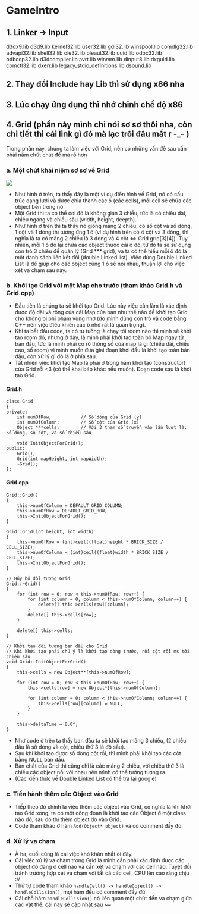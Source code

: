 # GameIntro

## 1. Linker -> Input
d3dx9.lib
d3d9.lib
kernel32.lib
user32.lib
gdi32.lib
winspool.lib
comdlg32.lib
advapi32.lib
shell32.lib
ole32.lib
oleaut32.lib
uuid.lib
odbc32.lib
odbccp32.lib
d3dcompiler.lib
avrt.lib
winmm.lib
dinput8.lib
dxguid.lib
comctl32.lib
dxerr.lib
legacy_stdio_definitions.lib
dsound.lib

## 2. Thay đổi Include hay Lib thì sử dụng x86 nha

## 3. Lúc chạy ứng dụng thì nhớ chỉnh chế độ x86

## 4. Grid (phần này mình chỉ nói sơ sơ thôi nha, còn chi tiết thì cái link gì đó mà lạc trôi đâu mất r -_- )
Trong phần này, chúng ta làm việc với Grid, nên có những vấn đề sau cần phải nắm chút chút để mà rõ hơn

### a. Một chút khái niệm sơ sơ về Grid
<img src="https://i.imgur.com/7XsPUaB.jpg?1"/>

- Như hình ở trên, ta thấy đây là một ví dụ điển hình về Grid, nó có cấu trúc dạng lưới và được chia thành các ô (các cells), mỗi cell sẽ chứa các object bên trong nó.
- Một Grid thì ta có thể coi đó là không gian 3 chiều, tức là có chiều dài, chiều ngang và chiều sâu  (width, height, deepth).
- Như hình ở trên thì ta thấy nó giống mảng 2 chiều, có số cột và số dòng, 1 cột và 1 dòng thì tương ứng 1 ô (ví dụ hình trên có 4 cột và 3 dòng, thì nghĩa là ta có măng 2 chiều là 3 dòng và 4 cột <=> Grid grid[3][4]). Tuy nhiên, mỗi 1 ô đó lại chứa các object thuộc cái ô đó, từ đó ta sẽ sử dụng con trỏ 3 chiều để quản lý (Grid *** grid), và ta có thể hiểu mỗi ô đó là một danh sách liên kết đôi (double Linked list). Việc dùng Double Linked List là để giúp cho các object cùng 1 ô sẽ nối nhau, thuận lợi cho việc xét va chạm sau này.

### b. Khởi tạo Grid với một Map cho trước (tham khảo Grid.h và Grid.cpp)
- Đầu tiên là chúng ta sẽ khởi tạo Grid. Lúc này việc cần làm là xác định được độ dài và rộng của cái Map của bạn như thế nào để khởi tạo Grid cho không bị phí phạm vùng nhớ (do mình dùng con trỏ và code bằng C++ nên việc điều khiển các ô nhớ rất là quan trọng).
- Khi ta bắt đầu code, ta có tư tưởng là chạy tới room nào thì mình sẽ khởi tạo room đó, nhưng ở đây, là mình phải khởi tạo toàn bộ Map ngay từ ban đầu, tức là mình phải có rõ thông số của map là gì (chiều dài, chiều cao, số room) vì mình muốn đưa giai đoạn khởi đầu là khởi tạo toàn bản đầu, còn xử lý gì đó là ở phía sau.
- Tất nhiên việc khởi tạo Map là phải ở trong hàm khởi tạo (constructor) của Grid rồi <3 (có thể khai báo khác nếu muốn). Đoạn code sau là khởi tạo Grid.

#### Grid.h
```
class Grid
{
private:
	int numOfRow;			// Số dòng của Grid (y)
	int numOfColumn;		// Số cột của Grid (x)
	Object ***cells;		// Với 3 tham số truyền vào lần lượt là: Số dòng, số cột, và số chiều sâu

	void InitObjectForGrid();
public:
	Grid();
	Grid(int mapHeight, int mapWidth);
	~Grid();
};
```

#### Grid.cpp
```
Grid::Grid()
{
	this->numOfColumn = DEFAULT_GRID_COLUMN;
	this->numOfRow = DEFAULT_GRID_ROW;
	this->InitObjectForGrid();
}

Grid::Grid(int height, int width)
{
	this->numOfRow = (int)ceil((float)height * BRICK_SIZE / CELL_SIZE);
	this->numOfColumn = (int)ceil((float)width * BRICK_SIZE / CELL_SIZE);
	this->InitObjectForGrid();
}

// Hủy bỏ đối tượng Grid
Grid::~Grid()
{
	for (int row = 0; row < this->numOfRow; row++) {
		for (int column = 0; column < this->numOfColumn; column++) {
			delete[] this->cells[row][column];
		}
		delete[] this->cells[row];
	}

	delete[] this->cells;
}

// Khởi tạo đối tượng ban đầu cho Grid
// Khi khởi tạo phải chú ý là khởi tạo dòng trước, rồi cột rồi ms tới chiều sâu
void Grid::InitObjectForGrid()
{
	this->cells = new Object**[this->numOfRow];

	for (int row = 0; row < this->numOfRow; row++) {
		this->cells[row] = new Object*[this->numOfColumn];

		for (int column = 0; column < this->numOfColumn; column++) {
			this->cells[row][column] = NULL;
		}
	}

	this->deltaTime = 0.0f;
}
```

- Như code ở trên ta thấy ban đầu ta sẽ khởi tạo mảng 3 chiều, (2 chiều đầu là số dòng và cột, chiều thứ 3 là độ sâu).
- Sau khi khởi tạo được số dòng cột rồi, thì mình phải khởi tạo các cột bằng NULL ban đầu.
- Bản chất của Grid thì cũng chỉ là các mảng 2 chiều, với chiều thứ 3 là chiều các object nối với nhau nên mình có thể tưởng tượng ra.
- (Các kiến thức về Double Linked List có thể tra lại google)

### c. Tiến hành thêm các Object vào Grid
- Tiếp theo đó chính là việc thêm các object vào Grid, có nghĩa là khi khởi tạo Grid xong, ta có một công đoạn là khởi tạo các Object ở một class nào đó, sau đó thì thêm object đó vào Grid.
- Code tham khảo ở hàm `Add(Object* object)` và có comment đầy đủ.

### d. Xử lý va chạm
- À ha, cuối cùng là cái việc khó khăn nhất òi đây.
- Cái việc xử lý va chạm trong Grid là mình cần phải xác định được các object đó đang ở cell nào và cần xét va chạm với các cell nào. Tuyệt đối tránh trường hợp xét va chạm với tất cả các cell, CPU lên cao ráng chịu :V 
- Thứ tự code tham khảo `handleCell() -> handleObject() -> handleCollision()`, mọi hàm đều có comment đầy đủ
- Cái chỗ hàm  `handleCollision()` có liên quan một chút đến va chạm giữa các vật thể, cái này sẽ cập nhật sau ~~
